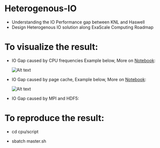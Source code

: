 # Heterogenous-IO
* Understanding the IO Performance gap between KNL and Haswell
* Design Heterogenous IO solution along ExaScale Computing Roadmap

# To visualize the result: 

* IO Gap caused by CPU frequencies Example below, More on [Notebook](https://github.com/NERSC/heterogeneous-IO/blob/master/cpu/plot/hio.ipynb):
		
	![Alt text](https://cloud.githubusercontent.com/assets/1396867/25308126/2d8d406e-2763-11e7-88f5-323c7e73b7b5.png)
* IO Gap caused by page cache, Example below, More on [Notebook](https://github.com/NERSC/heterogeneous-IO/blob/master/cpu/plot/iostack.ipynb):

	![Alt text](https://cloud.githubusercontent.com/assets/1396867/25308203/7c3f7e74-2764-11e7-803f-e3329b469e1c.png)		
		
* IO Gap caused by MPI and HDF5:

	
# To reproduce the result:

* cd cpu/script

* sbatch master.sh
